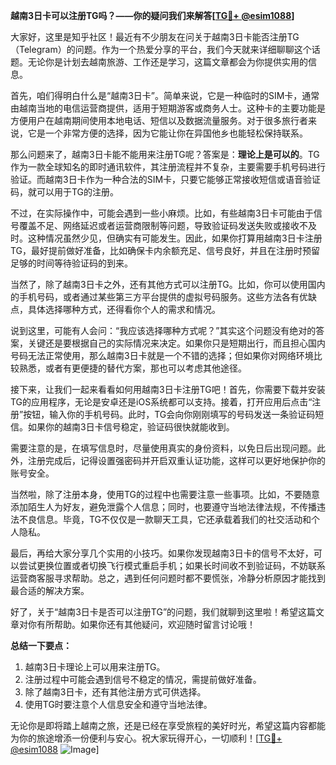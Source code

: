 **越南3日卡可以注册TG吗？——你的疑问我们来解答[[TG💪+ @esim1088](https://t.me/s/esim1088)]**

大家好，这里是知乎社区！最近有不少朋友在问关于越南3日卡能否注册TG（Telegram）的问题。作为一个热爱分享的平台，我们今天就来详细聊聊这个话题。无论你是计划去越南旅游、工作还是学习，这篇文章都会为你提供实用的信息。

首先，咱们得明白什么是“越南3日卡”。简单来说，它是一种临时的SIM卡，通常由越南当地的电信运营商提供，适用于短期游客或商务人士。这种卡的主要功能是方便用户在越南期间使用本地电话、短信以及数据流量服务。对于很多旅行者来说，它是一个非常方便的选择，因为它能让你在异国他乡也能轻松保持联系。

那么问题来了，越南3日卡能不能用来注册TG呢？答案是：**理论上是可以的**。TG作为一款全球知名的即时通讯软件，其注册流程并不复杂，主要需要手机号码进行验证。而越南3日卡作为一种合法的SIM卡，只要它能够正常接收短信或语音验证码，就可以用于TG的注册。

不过，在实际操作中，可能会遇到一些小麻烦。比如，有些越南3日卡可能由于信号覆盖不足、网络延迟或者运营商限制等问题，导致验证码发送失败或接收不及时。这种情况虽然少见，但确实有可能发生。因此，如果你打算用越南3日卡注册TG，最好提前做好准备，比如确保卡内余额充足、信号良好，并且在注册时预留足够的时间等待验证码的到来。

当然了，除了越南3日卡之外，还有其他方式可以注册TG。比如，你可以使用国内的手机号码，或者通过某些第三方平台提供的虚拟号码服务。这些方法各有优缺点，具体选择哪种方式，还得看你个人的需求和情况。

说到这里，可能有人会问：“我应该选择哪种方式呢？”其实这个问题没有绝对的答案，关键还是要根据自己的实际情况来决定。如果你只是短期出行，而且担心国内号码无法正常使用，那么越南3日卡就是一个不错的选择；但如果你对网络环境比较熟悉，或者有更便捷的替代方案，那也可以考虑其他途径。

接下来，让我们一起来看看如何用越南3日卡注册TG吧！首先，你需要下载并安装TG的应用程序，无论是安卓还是iOS系统都可以支持。接着，打开应用后点击“注册”按钮，输入你的手机号码。此时，TG会向你刚刚填写的号码发送一条验证码短信。如果你的越南3日卡信号稳定，验证码很快就能收到。

需要注意的是，在填写信息时，尽量使用真实的身份资料，以免日后出现问题。此外，注册完成后，记得设置强密码并开启双重认证功能，这样可以更好地保护你的账号安全。

当然啦，除了注册本身，使用TG的过程中也需要注意一些事项。比如，不要随意添加陌生人为好友，避免泄露个人信息；同时，也要遵守当地法律法规，不传播违法不良信息。毕竟，TG不仅仅是一款聊天工具，它还承载着我们的社交活动和个人隐私。

最后，再给大家分享几个实用的小技巧。如果你发现越南3日卡的信号不太好，可以尝试更换位置或者切换飞行模式重启手机；如果长时间收不到验证码，不妨联系运营商客服寻求帮助。总之，遇到任何问题时都不要慌张，冷静分析原因才能找到最合适的解决方案。

好了，关于“越南3日卡是否可以注册TG”的问题，我们就聊到这里啦！希望这篇文章对你有所帮助。如果你还有其他疑问，欢迎随时留言讨论哦！

**总结一下要点：**
1. 越南3日卡理论上可以用来注册TG。
2. 注册过程中可能会遇到信号不稳定的情况，需提前做好准备。
3. 除了越南3日卡，还有其他注册方式可供选择。
4. 使用TG时要注意个人信息安全和遵守当地法律。

无论你是即将踏上越南之旅，还是已经在享受旅程的美好时光，希望这篇内容都能为你的旅途增添一份便利与安心。祝大家玩得开心，一切顺利！[[TG💪+ @esim1088](https://t.me/s/esim1088) ![Image](https://i.postimg.cc/4NQfJmqS/Snipaste-2025-05-13-00-14-12.png)]